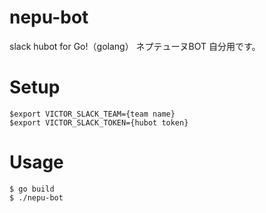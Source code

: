 nepu-bot
=====

slack hubot for Go!（golang）
ネプテューヌBOT 自分用です。

# Setup

```
$export VICTOR_SLACK_TEAM={team name}
$export VICTOR_SLACK_TOKEN={hubot token}
```

# Usage

```
$ go build
$ ./nepu-bot
```

